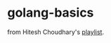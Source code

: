 # golang-basics

from Hitesh Choudhary's [playlist](https://www.youtube.com/playlist?list=PLRAV69dS1uWQGDQoBYMZWKjzuhCaOnBpa).

